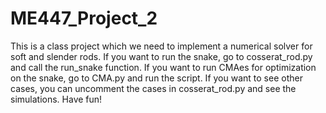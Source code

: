 # ME447_Project_2
This is a class project which we need to implement a numerical solver for soft and slender rods.
If you want to run the snake, go to cosserat_rod.py and call the run_snake function.
If you want to run CMAes for optimization on the snake, go to CMA.py and run the script.
If you want to see other cases, you can uncomment the cases in cosserat_rod.py and see the simulations.
Have fun!

